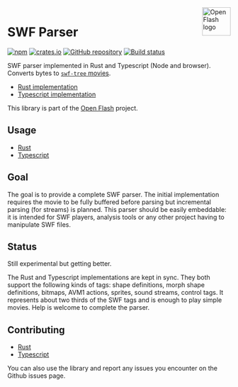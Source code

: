<a href="https://github.com/open-flash/open-flash">
    <img src="https://raw.githubusercontent.com/open-flash/open-flash/master/logo.png"
    alt="Open Flash logo" title="Open Flash" align="right" width="64" height="64" />
</a>

# SWF Parser

[![npm](https://img.shields.io/npm/v/swf-parser.svg?maxAge=2592000)](https://www.npmjs.com/package/swf-parser)
[![crates.io](https://img.shields.io/crates/v/swf-parser.svg?maxAge=2592000)](https://crates.io/crates/swf-parser)
[![GitHub repository](https://img.shields.io/badge/Github-open--flash%2Fswf--parser-blue.svg)](https://github.com/open-flash/swf-parser)
[![Build status](https://img.shields.io/travis/open-flash/swf-parser/master.svg?maxAge=2592000)](https://travis-ci.org/open-flash/swf-parser)

SWF parser implemented in Rust and Typescript (Node and browser).
Converts bytes to [`swf-tree` movies][swf-tree].

- [Rust implementation](./rs/README.md)
- [Typescript implementation](./ts/README.md)

This library is part of the [Open Flash][ofl] project.

## Usage

- [Rust](./rs/README.md#usage)
- [Typescript](./ts/README.md#usage)

## Goal

The goal is to provide a complete SWF parser. The initial implementation
requires the movie to be fully buffered before parsing but incremental
parsing (for streams) is planned.
This parser should be easily embeddable: it is intended for SWF players,
analysis tools or any other project having to manipulate SWF files.

## Status

Still experimental but getting better.

The Rust and Typescript implementations are kept in sync. They both support the
following kinds of tags: shape definitions, morph shape definitions, bitmaps,
AVM1 actions, sprites, sound streams, control tags. It represents about two
thirds of the SWF tags and is enough to play simple movies.
Help is welcome to complete the parser.

## Contributing

- [Rust](./rs/README.md#contributing)
- [Typescript](./ts/README.md#contributing)

You can also use the library and report any issues you encounter on the Github
issues page.

[ofl]: https://github.com/open-flash/open-flash
[swf-tree]: https://github.com/open-flash/swf-tree
